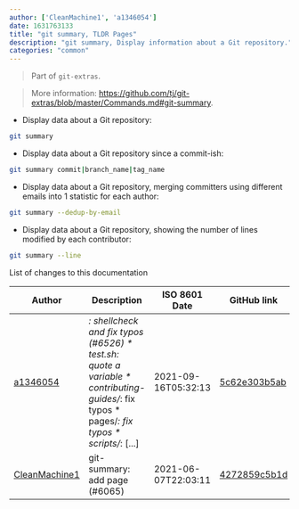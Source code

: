 ```yaml
---
author: ['CleanMachine1', 'a1346054']
date: 1631763133
title: "git summary, TLDR Pages"
description: "git summary, Display information about a Git repository."
categories: "common"
---
```

> Part of `git-extras`.

> More information: <https://github.com/tj/git-extras/blob/master/Commands.md#git-summary>.

- Display data about a Git repository:

```bash
git summary
```

- Display data about a Git repository since a commit-ish:

```bash
git summary commit|branch_name|tag_name
```

- Display data about a Git repository, merging committers using different emails into 1 statistic for each author:

```bash
git summary --dedup-by-email
```

- Display data about a Git repository, showing the number of lines modified by each contributor:

```bash
git summary --line
```
List of changes to this documentation


Author | Description | ISO 8601 Date | GitHub link
------|-----|-----|-----
[a1346054](mailto:36859588+a1346054@users.noreply.github.com) | *: shellcheck and fix typos (#6526) * test.sh: quote a variable * contributing-guides/*: fix typos * pages/*: fix typos * scripts/*: [...] | 2021-09-16T05:32:13 | [5c62e303b5ab](https://github.com/tldr-pages/tldr/commit/5c62e303b5ab7c0f38b360c3918380ccd011a536)
[CleanMachine1](mailto:78213164+CleanMachine1@users.noreply.github.com) | git-summary: add page (#6065) | 2021-06-07T22:03:11 | [4272859c5b1d](https://github.com/tldr-pages/tldr/commit/4272859c5b1d5cf66b4d39f559e1dbfc929fa848)

